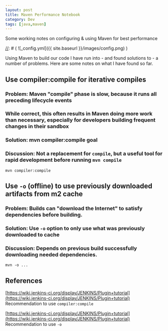 ```yaml
---
layout: post
title: Maven Performance Notebook
category: Dev
tags: [java,maven]
---
```


Some working notes on configuring & using Maven for best performance

[//]: # ( we are using this comment style )
[//]: # ( ![_config.yml]({{ site.baseurl }}/images/config.png) )

Using Maven to build our code I have run into - and found solutions to - a number of problems.
Here are some notes on what I have found so far.


## Use compiler:compile for iterative compiles

### Problem: Maven "compile" phase is slow, because it runs all preceding lifecycle events

### While correct, this often results in Maven doing more work than necessary, especially for developers building frequent changes in their sandbox

### Solution: mvn compiler:compile goal

### Discussion: Not a replacement for `compile`, but a useful tool for rapid development before running `mvn compile`

```
mvn compiler:compile
```


## Use `-o` (offline) to use previously downloaded artifacts from m2 cache

### Problem: Builds can "download the Internet" to satisfy dependencies before building.

### Solution: Use `-o` option to only use what was previously downloaded to cache

### Discussion: Depends on previous build successfully downloading needed dependencies.

```
mvn -o ...
```


## References

[https://wiki.jenkins-ci.org/display/JENKINS/Plugin+tutorial](https://wiki.jenkins-ci.org/display/JENKINS/Plugin+tutorial) Recommendation to use `compiler:compile`

[https://wiki.jenkins-ci.org/display/JENKINS/Plugin+tutorial](https://wiki.jenkins-ci.org/display/JENKINS/Plugin+tutorial) Recommendation to use `-o`
 
